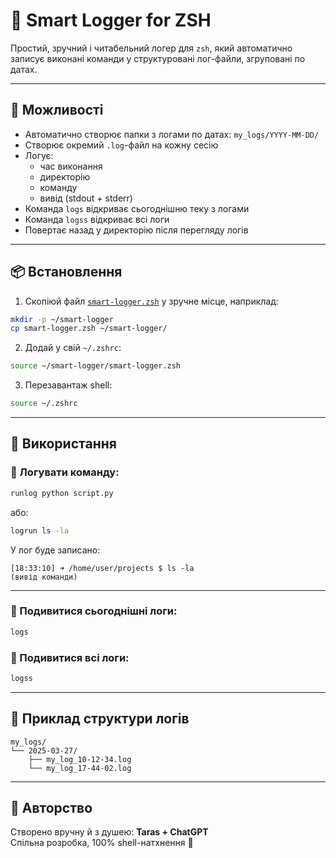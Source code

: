 # 🧠 Smart Logger for ZSH

Простий, зручний і читабельний логер для `zsh`, який автоматично записує виконані команди у структуровані лог-файли, згруповані по датах.

---

## 🚀 Можливості

- Автоматично створює папки з логами по датах: `my_logs/YYYY-MM-DD/`
- Створює окремий `.log`-файл на кожну сесію
- Логує:
  - час виконання
  - директорію
  - команду
  - вивід (stdout + stderr)
- Команда `logs` відкриває сьогоднішню теку з логами
- Команда `logss` відкриває всі логи
- Повертає назад у директорію після перегляду логів

---

## 📦 Встановлення

1. Скопіюй файл [`smart-logger.zsh`](./smart-logger.zsh) у зручне місце, наприклад:

```bash
mkdir -p ~/smart-logger
cp smart-logger.zsh ~/smart-logger/
```

2. Додай у свій `~/.zshrc`:

```zsh
source ~/smart-logger/smart-logger.zsh
```

3. Перезавантаж shell:

```bash
source ~/.zshrc
```

---

## 🧪 Використання

### 🔹 Логувати команду:

```bash
runlog python script.py
```

або:

```bash
logrun ls -la
```

У лог буде записано:

```
[18:33:10] ➜ /home/user/projects $ ls -la
(вивід команди)
```

---

### 🔹 Подивитися сьогоднішні логи:

```bash
logs
```

### 🔹 Подивитися всі логи:

```bash
logss
```

---

## 📁 Приклад структури логів

```
my_logs/
└── 2025-03-27/
    ├── my_log_10-12-34.log
    └── my_log_17-44-02.log
```


---

## 🤝 Авторство

Створено вручну й з душею: **Taras + ChatGPT**  
Спільна розробка, 100% shell-натхнення 🐚
